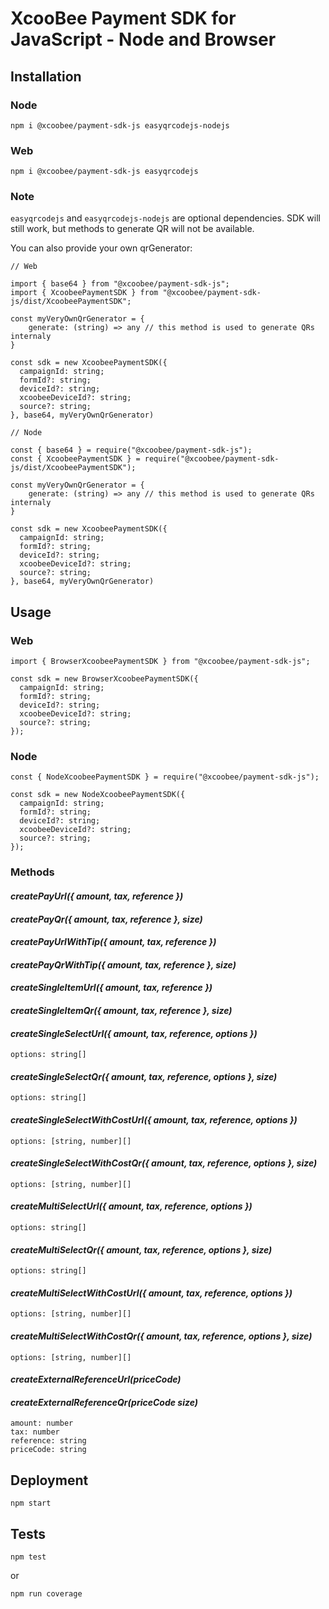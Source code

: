 # XcooBee Payment SDK for JavaScript - Node and Browser

## Installation

### Node

```
npm i @xcoobee/payment-sdk-js easyqrcodejs-nodejs
```

### Web

```
npm i @xcoobee/payment-sdk-js easyqrcodejs
```

### Note

`easyqrcodejs` and `easyqrcodejs-nodejs` are optional dependencies. SDK will still work, but methods to generate QR will not be available.

You can also provide your own qrGenerator:

```
// Web

import { base64 } from "@xcoobee/payment-sdk-js";
import { XcoobeePaymentSDK } from "@xcoobee/payment-sdk-js/dist/XcoobeePaymentSDK";

const myVeryOwnQrGenerator = {
    generate: (string) => any // this method is used to generate QRs internaly
}

const sdk = new XcoobeePaymentSDK({
  campaignId: string;
  formId?: string;
  deviceId?: string;
  xcoobeeDeviceId?: string;
  source?: string;
}, base64, myVeryOwnQrGenerator)
```

```
// Node

const { base64 } = require("@xcoobee/payment-sdk-js");
const { XcoobeePaymentSDK } = require("@xcoobee/payment-sdk-js/dist/XcoobeePaymentSDK");

const myVeryOwnQrGenerator = {
    generate: (string) => any // this method is used to generate QRs internaly
}

const sdk = new XcoobeePaymentSDK({
  campaignId: string;
  formId?: string;
  deviceId?: string;
  xcoobeeDeviceId?: string;
  source?: string;
}, base64, myVeryOwnQrGenerator)
```

## Usage

### Web

```
import { BrowserXcoobeePaymentSDK } from "@xcoobee/payment-sdk-js";

const sdk = new BrowserXcoobeePaymentSDK({
  campaignId: string;
  formId?: string;
  deviceId?: string;
  xcoobeeDeviceId?: string;
  source?: string;
});
```

### Node

```
const { NodeXcoobeePaymentSDK } = require("@xcoobee/payment-sdk-js");

const sdk = new NodeXcoobeePaymentSDK({
  campaignId: string;
  formId?: string;
  deviceId?: string;
  xcoobeeDeviceId?: string;
  source?: string;
});
```

### Methods

#### _createPayUrl({ amount, tax, reference })_

#### _createPayQr({ amount, tax, reference }, size)_

#### _createPayUrlWithTip({ amount, tax, reference })_

#### _createPayQrWithTip({ amount, tax, reference }, size)_

#### _createSingleItemUrl({ amount, tax, reference })_

#### _createSingleItemQr({ amount, tax, reference }, size)_

#### _createSingleSelectUrl({ amount, tax, reference, options })_

```
options: string[]
```

#### _createSingleSelectQr({ amount, tax, reference, options }, size)_

```
options: string[]
```

#### _createSingleSelectWithCostUrl({ amount, tax, reference, options })_

```
options: [string, number][]
```

#### _createSingleSelectWithCostQr({ amount, tax, reference, options }, size)_

```
options: [string, number][]
```

#### _createMultiSelectUrl({ amount, tax, reference, options })_

```
options: string[]
```

#### _createMultiSelectQr({ amount, tax, reference, options }, size)_

```
options: string[]
```

#### _createMultiSelectWithCostUrl({ amount, tax, reference, options })_

```
options: [string, number][]
```

#### _createMultiSelectWithCostQr({ amount, tax, reference, options }, size)_

```
options: [string, number][]
```

#### _createExternalReferenceUrl(priceCode)_

#### _createExternalReferenceQr(priceCode size)_

```
amount: number
tax: number
reference: string
priceCode: string
```

## Deployment

```
npm start
```

## Tests

```
npm test
```

or 

```
npm run coverage
```
